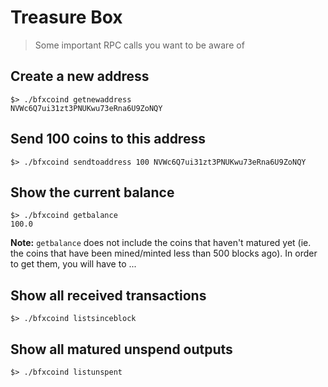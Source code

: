 # Treasure Box

> Some important RPC calls you want to be aware of

## Create a new address

```
$> ./bfxcoind getnewaddress
NVWc6Q7ui31zt3PNUKwu73eRna6U9ZoNQY
```

## Send 100 coins to this address

```
$> ./bfxcoind sendtoaddress 100 NVWc6Q7ui31zt3PNUKwu73eRna6U9ZoNQY
```

## Show the current balance

```
$> ./bfxcoind getbalance
100.0
```

**Note:** `getbalance` does not include the coins that haven't matured yet (ie. the coins that have been mined/minted less than 500 blocks ago). In order to get them, you will have to ...

## Show all received transactions

```
$> ./bfxcoind listsinceblock
```

## Show all matured unspend outputs

```
$> ./bfxcoind listunspent
```
